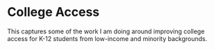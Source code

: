 # College Access

This captures some of the work I am doing around improving college access for K-12 students from low-income and minority backgrounds. 
